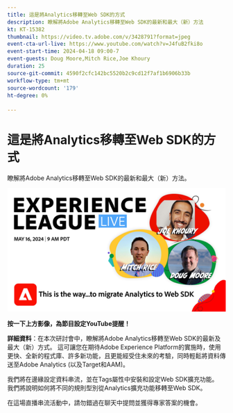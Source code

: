 ```yaml
---
title: 這是將Analytics移轉至Web SDK的方式
description: 瞭解將Adobe Analytics移轉至Web SDK的最新和最大（新）方法
kt: KT-15382
thumbnail: https://video.tv.adobe.com/v/3428791?format=jpeg
event-cta-url-live: https://www.youtube.com/watch?v=J4fuB2fki8o
event-start-time: 2024-04-18 09:00-7
event-guests: Doug Moore,Mitch Rice,Joe Khoury
duration: 25
source-git-commit: 4590f2cfc142bc5520b2c9cd12f7af1b6906b33b
workflow-type: tm+mt
source-wordcount: '179'
ht-degree: 0%

---
```


# 這是將Analytics移轉至Web SDK的方式

瞭解將Adobe Analytics移轉至Web SDK的最新和最大（新）方法。

[![Exl LIVE 2024年5月16日](assets/WebBanner-May16-2024.jpg)](https://www.youtube.com/watch?v=J4fuB2fki8o)

**按一下上方影像，為節目設定YouTube提醒！**


**詳細資料**：在本次研討會中，瞭解將Adobe Analytics移轉至Web SDK的最新及最大（新）方式。 這可讓您在期待Adobe Experience Platform的實施時，使用更快、全新的程式庫、許多新功能，且更能經受住未來的考驗，同時輕鬆將資料傳送至Adobe Analytics (以及Target和AAM)。

我們將在邊緣設定資料串流，並在Tags屬性中安裝和設定Web SDK擴充功能。 我們將說明如何將不同的規則型別從Analytics擴充功能移轉至Web SDK。

在這場直播串流活動中，請勿錯過在聊天中提問並獲得專家答案的機會。

